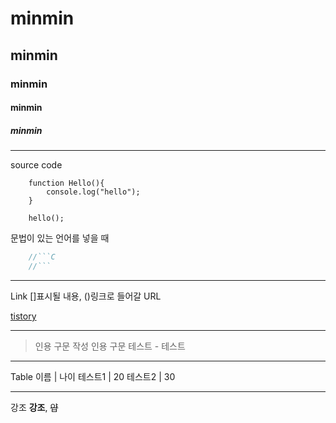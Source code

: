 # minmin
## minmin
### minmin
#### minmin
##### minmin

------------

source code
```
    function Hello(){
        console.log("hello");
    }

    hello();
```
문법이 있는 언어를 넣을 때
``` C
    //```C  
    //```
```
------------

Link
[]표시될 내용,
()링크로 들어갈 URL

[tistory](https://jmin9.tistory.com/)

------------

> 인용 구문 작성
> 인용 구문 테스트 - 테스트

------------

Table
이름 | 나이
테스트1 | 20
테스트2 | 30

------------

강조
**강조**, ~~얍~~